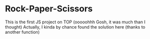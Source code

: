 # Rock-Paper-Scissors
This is the first JS project on TOP (ooooohhh Gosh, it was much than I thought)
Actually, I kinda by chance found the solution here (thanks to another function)